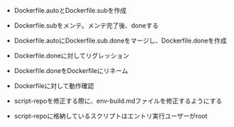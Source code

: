 - Dockerfile.autoとDockerfile.subを作成

- Dockerfile.subをメンテ。メンテ完了後、doneする

- Dockerfile.autoにDockerfile.sub.doneをマージし、Dockerfile.doneを作成

- Dockerfile.doneに対してリグレッション

- Dockerfile.doneをDockerfileにリネーム

- Dockerfileに対して動作確認

- script-repoを修正する際に、env-build.mdファイルを修正するようにする

- script-repoに格納しているスクリプトはエントリ実行ユーザーがroot
